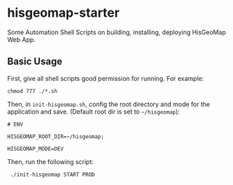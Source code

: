 # hisgeomap-starter
Some Automation Shell Scripts on building, installing, deploying HisGeoMap Web App.

## Basic Usage
First, give all shell scripts good permission for running. For example: <br/>

``` chmod 777 ./*.sh ```

Then, in <code>init-hisgeomap.sh</code>, config the root directory and mode for the application and save. (Default root dir is set to <code>~/hisgeomap</code>): <br/>

```
# ENV

HISGEOMAP_ROOT_DIR=~/hisgeomap;
  
HISGEOMAP_MODE=DEV
```

Then, run the following script: <br/>

``` ./init-hisgeomap START PROD```
 
